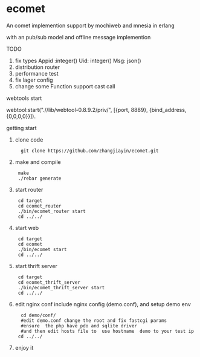 ecomet
======

An comet implemention   support by mochiweb  and mnesia in erlang  

with an pub/sub model  and  offline message implemention

TODO

1. fix types Appid  :integer()  Uid: integer()  Msg: json()
2. distribution router
3. performance test
4. fix lager config
5. change some Function support cast call 

webtools start

webtool:start(".//lib/webtool-0.8.9.2/priv/", [{port, 8889}, {bind_address,
         {0,0,0,0}}]).


getting start 


1. clone code 
         
         git clone https://github.com/zhangjiayin/ecomet.git

2. make  and compile

        make 
        ./rebar generate 

3. start router

        cd target
        cd ecomet_router
        ./bin/ecomet_router start
        cd ../../

4. start web

        cd target
        cd ecomet
        ./bin/ecomet start
        cd ../../

5. start thrift server

        cd target
        cd ecomet_thrift_server
        ./bin/ecomet_thrift_server start
        cd ../../

6. edit nginx conf include nginx config (demo.conf), and setup demo env

         cd demo/conf/
         #edit demo.conf change the root and fix fastcgi params
         #ensure  the php have pdo and sqlite driver
         #and then edit hosts file to  use hostname  demo to your test ip
        cd ../../

7. enjoy it

